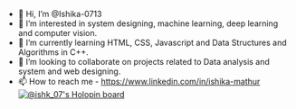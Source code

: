 - 👋 Hi, I’m @Ishika-0713
- 👀 I’m interested in system designing, machine learning, deep learning and computer vision.
- 🌱 I’m currently learning HTML, CSS, Javascript and Data Structures and Algorithms in C++.
- 💞️ I’m looking to collaborate on projects related to Data analysis and system and web designing.
- 📫 How to reach me - https://www.linkedin.com/in/ishika-mathur
  [![@ishk_07's Holopin board](https://holopin.me/ishk_07)](https://holopin.io/@ishk_07)
<!---
Ishika-0713/Ishika-0713 is a ✨ special ✨ repository because its `README.md` (this file) appears on your GitHub profile.
You can click the Preview link to take a look at your changes.
--->
